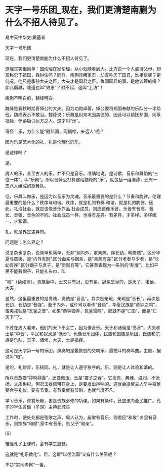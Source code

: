 # 天字一号乐团_现在，我们更清楚南蒯为什么不招人待见了。

易中天中华史:奠基者

天字一号乐团

现在，我们更清楚南蒯为什么不招人待见了。

道理其实很简单：国伦理在家伦理，从小就能看到大。比方说一个人虐待父母，却宣称忠于祖国，靠得住吗？同样，南蒯背叛家君，却宣称忠于国君，谁相信呢？更何况，他只是季孙大夫之臣，大夫才是国君之臣。鲁国国君的事，是他该管的吗？如此僭越，难道也叫“效忠”？对不起，这叫“上访”！

南蒯不明白的，魏绛明白。

魏绛是春秋时期晋悼公的大夫。因为功勋卓著，悼公要将郑国奉献的乐队分一半给他，魏绛表示不敢当。魏绛说：乐舞是用来巩固美德的，因此可以镇抚邦国，同享福禄，怀柔吸引远方之人。这才叫“乐”。

奇怪！乐，为什么能“殿邦国，同福禄，来远人”呢？

因为乐是艺术化的礼，礼是伦理化的乐。

是这样吗？

是。

周人的乐，甚至古人的乐，并不只是音乐。准确地说，是诗歌、音乐和舞蹈的“三位一体”，叫“乐舞”。所以晋悼公打算赐给魏绛的“乐”，就包括一组编钟，还有一支八人组成的歌舞队。

但，乐舞叫做乐，是因为以音乐为灵魂。音乐最重要的是什么？节奏和韵律。伦理最重要的是什么？秩序与和谐。秩序，就是礼的节奏.和谐，就是礼的韵律。因此，礼治社会，就应该像音乐作品.社会成员，则应该像乐音。乐音有音高、音长、音强、音色的不同。社会成员一样，也得有差异。有差异，才多样。多样统一，才和谐。

礼，就是界定差异的。

问题是：怎么界定？

说复杂也复杂，说简单也简单，无非“别内外，定亲疏，序长幼，明贵贱”。区分华夏与蛮夷，是“内外有别”.区分血亲与姻亲，是“亲疏有差”.区分老者与少者，是“长幼有序”.区分嫡子与庶子，是“贵贱有等”。它甚至表现为一系列的“制度”。比如平民不能戴帽子，只能扎头巾，叫

“帻”（读如则）。贵族当中，士又只有冠，没有冕。冠冕堂皇的，是天子、诸侯、大夫。

显然，这里最重要的是贵贱，贵贱是“音高”。其次是亲疏，亲疏是“音长”。再次是长幼，长幼是“音强”。至于内外，或许可以看作“音色”，华夏民族是“黄钟之鸣”，蛮夷戎狄是“瓦釜之音”。如果“黄钟毁弃，瓦釜雷鸣”，那就不是“亡国”，而是“亡天下”了。

不过在周人看来，他们的天下不会亡，因为像音乐。天子和诸侯是“高音”，大夫和士是“中音”，平民和奴隶是“低音”。也像音乐团体，民族和国族是乐团，氏族和宗族是乐队，天子、诸侯、大夫、士是指挥。

这可是天字第一号的乐团，演奏的是最恢宏的交响乐、最悦耳的奏鸣曲。主题，据说叫“和”。

是的。礼辨异，乐统同。礼，就是让人遵守秩序的。乐，则是让人体验和谐的。

所以贵族要“钟鸣鼎食”，还要佩玉。玉是“君子之器”。它高贵、典雅、温润，不张扬，文质彬彬。何况玉器佩带在身上，是要发出声响的。这就会提醒主人举手投足要合乎礼仪，要有节奏。有节奏就有节制，也就气度不凡。

学习音乐，观赏乐舞，更是贵族必修的功课。如果有条件，还应该向全民推广。孔子的学生言偃（子游）主持武城县

工作时，便处处都是弦歌之声。周人认为，庙堂有音乐，则君臣“和敬”.乡里有音乐，则宗族“和顺”.家中有音乐，则父子“和亲”。

[5]

难怪孔子上课时，会有学生鼓瑟。

这就是“礼乐教化”。但，这跟“以德治国”又有什么关系呢？

不妨“实地考察”一番。